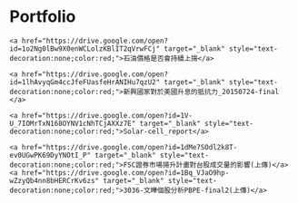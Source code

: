 # Portfolio

    <a href="https://drive.google.com/open?id=1o2Ng0lBw9X0enWCLolzKBlIT2qVrwFCj" target="_blank" style="text-decoration:none;color:red;">石油價格是否會持續上揚</a>

    <a href="https://drive.google.com/open?id=1lhAvyqGm4ccJfeFUasfeHrANIHu7qzU2" target="_blank" style="text-decoration:none;color:red;">新興國家對於美國升息的抵抗力_20150724-final </a>

    <a href="https://drive.google.com/open?id=1V-U_7IOMrTxN168OYNV1cNhTCjAXXz7E" target="_blank" style="text-decoration:none;color:red;">Solar-cell_report</a>

    <a href="https://drive.google.com/open?id=1dMe7SOdl2k8T-ev0UGwPK69DyYNOtI_P" target="_blank" style="text-decoration:none;color:red;">FSC證券市場揚升計畫對台股成交量的影響(上傳)</a>
    <a href="https://drive.google.com/open?id=1Bq_VJaO9hp-wZzyQb4nn8bHERCrKv6zs" target="_blank" style="text-decoration:none;color:red;">3036-文曄個股分析PBPE-final2(上傳)</a>

